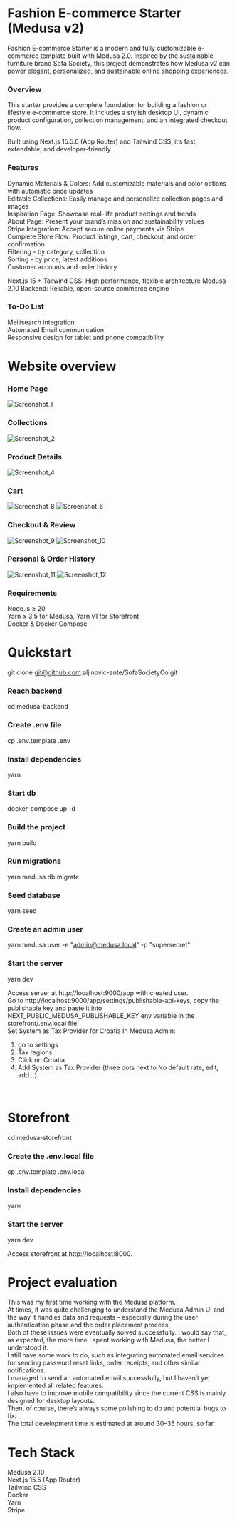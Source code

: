 # Fashion E-commerce Starter (Medusa v2)

Fashion E-commerce Starter is a modern and fully customizable e-commerce template built with Medusa 2.0.
Inspired by the sustainable furniture brand Sofa Society, this project demonstrates how Medusa v2 can power elegant, personalized, and sustainable online shopping experiences.

### **Overview**

This starter provides a complete foundation for building a fashion or lifestyle e-commerce store.
It includes a stylish desktop UI, dynamic product configuration, collection management, and an integrated checkout flow.

Built using Next.js 15.5.6 (App Router) and Tailwind CSS, it’s fast, extendable, and developer-friendly.

### **Features**

Dynamic Materials & Colors: Add customizable materials and color options with automatic price updates<br>
Editable Collections: Easily manage and personalize collection pages and images<br>
Inspiration Page: Showcase real-life product settings and trends<br>
About Page: Present your brand’s mission and sustainability values<br>
Stripe Integration: Accept secure online payments via Stripe<br>
Complete Store Flow: Product listings, cart, checkout, and order confirmation<br>
Filtering - by category, collection<br>
Sorting - by price, latest additions<br>
Customer accounts and order history<br>

Next.js 15 + Tailwind CSS: High performance, flexible architecture
Medusa 2.10 Backend: Reliable, open-source commerce engine

### **To-Do List**<br>
Meilisearch integration<br>
Automated Email communication<br>
Responsive design for tablet and phone compatibility<br>

# Website overview<br>
### **Home Page**<br>
![Screenshot_1](https://github.com/user-attachments/assets/5f504cff-cd5f-42a6-b15d-f78275cb2ac5)

### **Collections**
![Screenshot_2](https://github.com/user-attachments/assets/f93027b9-3752-415a-add4-5bab3457d2dc)

### **Product Details**
![Screenshot_4](https://github.com/user-attachments/assets/21a2a4f9-4195-403e-907b-a57ae38d2321)

### **Cart**
![Screenshot_8](https://github.com/user-attachments/assets/022b0ef5-722d-4d5a-86b8-b10bd868ade2)
![Screenshot_6](https://github.com/user-attachments/assets/c928172f-a2c1-47fe-98ff-03edcae35d67)

### **Checkout & Review**
![Screenshot_9](https://github.com/user-attachments/assets/23fcfb74-8e3b-4b31-8af2-72ad876d1d70)
![Screenshot_10](https://github.com/user-attachments/assets/abca7af4-9836-45c9-b33e-1968c26b65a3)

### **Personal & Order History**
![Screenshot_11](https://github.com/user-attachments/assets/3c78ecd1-b3d8-424c-a130-0a1475d90d19)
![Screenshot_12](https://github.com/user-attachments/assets/1aee4f0e-bd7c-4b3d-8dbc-4dce089c97c7)


### **Requirements**<br>
Node.js ≥ 20<br>
Yarn ≥ 3.5 for Medusa, Yarn v1 for Storefront<br>
Docker & Docker Compose<br>

# **Quickstart**
git clone git@github.com:aljinovic-ante/SofaSocietyCo.git

### Reach backend
cd medusa-backend

### Create .env file
cp .env.template .env

### Install dependencies
yarn

### Start db
docker-compose up -d

### Build the project
yarn build

### Run migrations
yarn medusa db:migrate

### Seed database
yarn seed

### Create an admin user
yarn medusa user -e "admin@medusa.local" -p "supersecret"

### Start the server
yarn dev

Access server at http://localhost:9000/app with created user.<br> Go to http://localhost:9000/app/settings/publishable-api-keys, copy the publishable key and paste it into  NEXT_PUBLIC_MEDUSA_PUBLISHABLE_KEY env variable in the storefront/.env.local file.<br>
Set System as Tax Provider for Croatia In Medusa Admin:
1. go to settings
2. Tax regions
3. Click on Croatia
4. Add System as Tax Provider (three dots next to No default rate, edit, add...)

<br>

# Storefront
cd medusa-storefront

### Create the .env.local file
cp .env.template .env.local

### Install dependencies
yarn

### Start the server
yarn dev

Access storefront at http://localhost:8000.


# **Project evaluation**  
This was my first time working with the Medusa platform.<br>
At times, it was quite challenging to understand the Medusa Admin UI and the way it handles data and requests - especially during the user authentication phase and the order placement process.<br>
Both of these issues were eventually solved successfully. I would say that, as expected, the more time I spent working with Medusa, the better I understood it.<br>
I still have some work to do, such as integrating automated email services for sending password reset links, order receipts, and other similar notifications.<br>
I managed to send an automated email successfully, but I haven’t yet implemented all related features.<br>
I also have to improve mobile compatibility since the current CSS is mainly designed for desktop layouts. <br>
Then, of course, there’s always some polishing to do and potential bugs to fix.<br>
The total development time is estimated at around 30–35 hours, so far.

# **Tech Stack**<br>
Medusa 2.10<br>
Next.js 15.5 (App Router)<br>
Tailwind CSS<br>
Docker<br>
Yarn<br>
Stripe<br>


